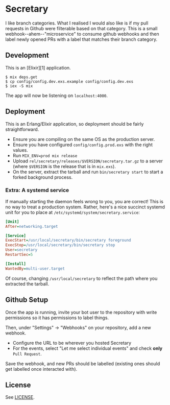 # Secretary

I like branch categories. What I realised I would also like is if my pull
requests in Github were filterable based on that category. This is a small
webhook--ahem--"microservice" to consume github webhooks and then label newly
opened PRs with a label that matches their branch category.

## Development

This is an [Elixir][1] application.

```
$ mix deps.get
$ cp config/config.dev.exs.example config/config.dev.exs
$ iex -S mix
```

The app will now be listening on `localhost:4000`.

## Deployment

This is an Erlang/Elixir application, so deployment should be fairly
straightforward.

* Ensure you are compiling on the same OS as the production server.
* Ensure you have configured `config/config.prod.exs` with the right values.
* Run `MIX_ENV=prod mix release`
* Upload `rel/secretary/releases/$VERSION/secretary.tar.gz` to a server (where
  `$VERSION` is the release that is in `mix.exs`).
* On the server, extract the tarball and run `bin/secretary start` to start a
  forked background process.

### Extra: A systemd service

If manually starting the daemon feels wrong to you, you are correct! This is no
way to treat a production system. Rather, here's a nice succinct systemd unit
for you to place at `/etc/systemd/system/secretary.service`:

```ini
[Unit]
After=networking.target

[Service]
ExecStart=/usr/local/secretary/bin/secretary foreground
ExecStop=/usr/local/secretary/bin/secretary stop
User=secretary
RestartSec=5

[Install]
WantedBy=multi-user.target
```

Of course, changing `/usr/local/secretary` to reflect the path where you
extracted the tarball.

## Github Setup

Once the app is running, invite your bot user to the repository with write
permissions so it has permissions to label things.

Then, under "Settings" -> "Webhooks" on your repository, add a new webhook.

* Configure the URL to be wherever you hosted Secretary
* For the events, select "Let me select individual events" and check **only**
  `Pull Request`.

Save the webhook, and new PRs should be labelled (existing ones should get
labelled once interacted with).

## License

See [LICENSE](./LICENSE).
